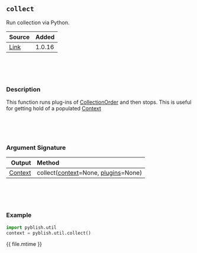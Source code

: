 ## `collect`

Run collection via Python.

| Source     | Added
|------------|---------
|[Link][]    | 1.0.16

[Link]: https://github.com/pyblish/pyblish-base/commit/68ded825ea07b6de3bd5a791628815a9394d6156

<br>
<br>
<br>

### Description

This function runs plug-ins of [CollectionOrder](CollectionOrder.md) and then stops. This is useful for getting hold of a populated [Context](Context.md)

<br>
<br>
<br>

### Argument Signature

| Output        | Method                                                      |
|--------------:|:------------------------------------------------------------|
| [Context](Context.md)    | collect([context](Context.md)=None, [plugins](Plugin.md)=None)

<br>
<br>
<br>

### Example

```python
import pyblish.util
context = pyblish.util.collect()
```

<div class="modified-date">{{ file.mtime }}</div>
